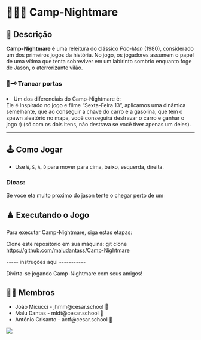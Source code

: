 # 🌲🎃🔪 Camp-Nightmare

## 📄 Descrição
**Camp-Nightmare** é uma releitura do clássico *Pac-Man* (1980), considerado um dos primeiros jogos da história. No jogo, os jogadores assumem o papel de uma vítima que tenta sobreviver em um labirinto sombrio enquanto foge de Jason, o aterrorizante vilão.
### 🚪🗝️ Trancar portas
<li >
Um dos diferenciais do Camp-Nightmare é:
</li>
 Ele é Inspirado no jogo e filme “Sexta-Feira 13”, aplicamos uma dinâmica semelhante, que ao conseguir a chave do carro e a gasolina, que têm o spawn aleatório no mapa, você conseguirá destravar o carro e ganhar o jogo :)
(só com os dois itens, não destrava se você tiver apenas um deles).


---

## 🕹️ Como Jogar
  - Use `W`, `S`, `A`, `D` para mover para cima, baixo, esquerda, direita.

### Dicas:
Se voce eta muito proximo do jason tente o chegar perto de um


## ♟️ Executando o Jogo
Para executar Camp-Nightmare, siga estas etapas:

Clone este repositório em sua máquina:
git clone https://github.com/maludantass/Camp-Nightmare

----- instruções aqui -----------

Divirta-se jogando Camp-Nightmare com seus amigos!

## 👩‍💻 Membros

<ul>
  <li>
    João Micucci - jhmm@cesar.school 📩
  </li>
   <li>
    Malu Dantas - mldt@cesar.school 📩
  </li>
  <li>
    Antônio Crisanto - actf@cesar.school  📩
  </li>
</ul>

<a href="https://github.com/maludantass/Camp-Nightmare/graphs/contributors">
  <img src="https://contrib.rocks/image?repo=maludantass/Camp-Nightmare" />
</a>
